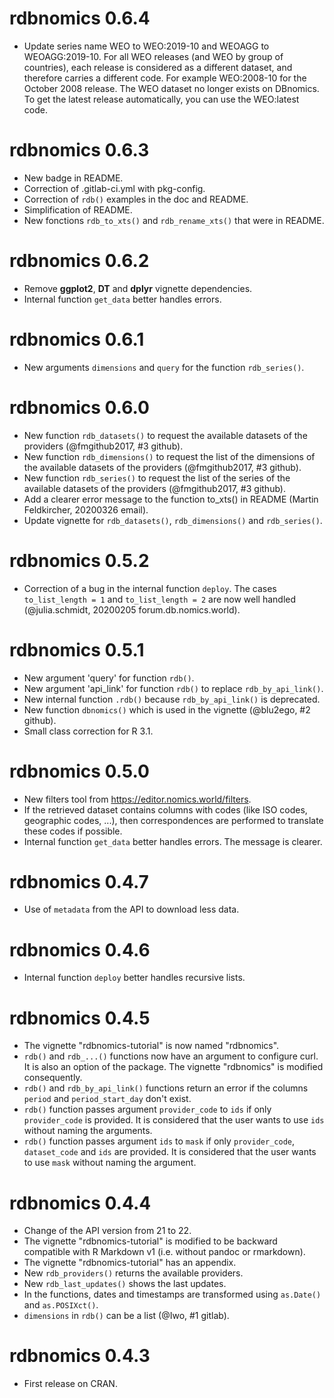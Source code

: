 # rdbnomics 0.6.4

* Update series name WEO to WEO:2019-10 and WEOAGG to WEOAGG:2019-10.
  For all WEO releases (and WEO by group of countries), each release is
  considered as a different dataset, and therefore carries a different code.
  For example WEO:2008-10 for the October 2008 release. The WEO dataset no
  longer exists on DBnomics. To get the latest release automatically, you can
  use the WEO:latest code.

# rdbnomics 0.6.3

* New badge in README.
* Correction of .gitlab-ci.yml with pkg-config.
* Correction of `rdb()` examples in the doc and README.
* Simplification of README.
* New fonctions `rdb_to_xts()` and `rdb_rename_xts()` that were in README.

# rdbnomics 0.6.2

* Remove **ggplot2**, **DT** and **dplyr** vignette dependencies.
* Internal function `get_data` better handles errors.

# rdbnomics 0.6.1

* New arguments `dimensions` and `query` for the function `rdb_series()`.

# rdbnomics 0.6.0

* New function `rdb_datasets()` to request the available datasets of the
  providers (@fmgithub2017, #3 github).
* New function `rdb_dimensions()` to request the list of the dimensions of
  the available datasets of the providers (@fmgithub2017, #3 github).
* New function `rdb_series()` to request the list of the series of
  the available datasets of the providers (@fmgithub2017, #3 github).
* Add a clearer error message to the function to_xts() in README (Martin
  Feldkircher, 20200326 email).
* Update vignette for `rdb_datasets()`, `rdb_dimensions()` and `rdb_series()`.

# rdbnomics 0.5.2

* Correction of a bug in the internal function `deploy`. The cases
  `to_list_length = 1` and `to_list_length = 2` are now well handled
  (@julia.schmidt, 20200205 forum.db.nomics.world).

# rdbnomics 0.5.1

* New argument 'query' for function `rdb()`.
* New argument 'api_link' for function `rdb()` to replace `rdb_by_api_link()`.
* New internal function `.rdb()` because `rdb_by_api_link()` is deprecated.
* New function `dbnomics()` which is used in the vignette (@blu2ego, #2 github).
* Small class correction for R 3.1.

# rdbnomics 0.5.0

* New filters tool from <https://editor.nomics.world/filters>.
* If the retrieved dataset contains columns with codes (like ISO codes,
  geographic codes, ...), then correspondences are performed to translate
  these codes if possible.
* Internal function `get_data` better handles errors. The message is clearer.

# rdbnomics 0.4.7

* Use of `metadata` from the API to download less data.

# rdbnomics 0.4.6

* Internal function `deploy` better handles recursive lists.

# rdbnomics 0.4.5

* The vignette "rdbnomics-tutorial" is now named "rdbnomics".
* `rdb()` and `rdb_...()` functions now have an argument to configure curl. It
  is also an option of the package. The vignette "rdbnomics" is
  modified consequently.
* `rdb()` and `rdb_by_api_link()` functions return an error if the columns
  `period` and `period_start_day` don't exist.
* `rdb()` function passes argument `provider_code` to `ids` if only
  `provider_code` is provided. It is considered that the user wants to use
  `ids` without naming the arguments.
* `rdb()` function passes argument `ids` to `mask` if only
  `provider_code`, `dataset_code` and `ids` are provided. It is considered that
   the user wants to use `mask` without naming the argument.

# rdbnomics 0.4.4

* Change of the API version from 21 to 22.
* The vignette "rdbnomics-tutorial" is modified to be backward compatible
  with R Markdown v1 (i.e. without pandoc or rmarkdown).
* The vignette "rdbnomics-tutorial" has an appendix.
* New `rdb_providers()` returns the available providers.
* New `rdb_last_updates()` shows the last updates.
* In the functions, dates and timestamps are transformed using `as.Date()` and
  `as.POSIXct()`.
* `dimensions` in `rdb()` can be a list (@Iwo, #1 gitlab).

# rdbnomics 0.4.3

* First release on CRAN.
